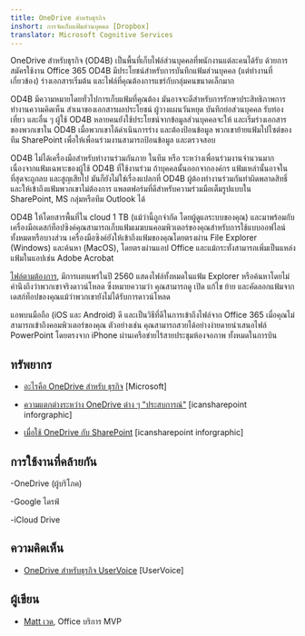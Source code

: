 ```yaml
---
title: OneDrive สำหรับธุรกิจ
inshort: การจัดเก็บแฟ้มส่วนบุคคล [Dropbox]
translator: Microsoft Cognitive Services
---
```



OneDrive สำหรับธุรกิจ (OD4B) เป็นพื้นที่เก็บไฟล์ส่วนบุคคลที่พนักงานแต่ละคนได้รับ ด้วยการสมัครใช้งาน Office 365 OD4B มีประโยชน์สำหรับการบันทึกแฟ้มส่วนบุคคล (แต่ทำงานที่เกี่ยวข้อง) ร่างเอกสารเริ่มต้น และไฟล์ที่คุณต้องการแชร์กับกลุ่มคนขนาดเล็กมาก

OD4B มีความหมายโดยทั่วไปการเก็บแฟ้มที่คุณต้อง มันอาจจะดีสำหรับการรักษาประสิทธิภาพการทำงานความคิดเห็น สำเนาของเอกสารผลประโยชน์ ผู้วางแผนวันหยุด บันทึกย่อส่วนบุคคล รับท่องเที่ยว และอื่น ๆ ผู้ใช้ OD4B หลายคนยังใช้ประโยชน์จากข้อมูลส่วนบุคคลจะให้ และเริ่มร่างเอกสารของพวกเขาใน OD4B เมื่อพวกเขาได้ดำเนินการร่าง และต้องป้อนข้อมูล พวกเขาย้ายแฟ้มไปไซต์ของทีม SharePoint เพื่อให้เพื่อนร่วมงานสามารถป้อนข้อมูล และตรวจสอบ

OD4B ไม่ได้เครื่องมือสำหรับทำงานร่วมกันภาย ในทีม หรือ ระหว่างเพื่อนร่วมงานจำนวนมากเนื่องจากแฟ้มเฉพาะของผู้ใช้ OD4B ที่ใช้งานร่วม ถ้าบุคคลนั้นออกจากองค์กร แฟ้มเหล่านั้นอาจในที่สุดจะถูกลบ และสูญเสียไป มันก็ยังไม่ใช่เรื่องแปลกที่ OD4B ผู้ต้องทำงานร่วมกันทำผิดพลาดสิทธิ์ และให้เข้าถึงแฟ้มพวกเขาไม่ต้องการ แพลตฟอร์มที่ดีสำหรับความร่วมมือเต็มรูปแบบใน SharePoint, MS กลุ่มหรือทีม Outlook ได้

OD4B ให้โดยสารพื้นที่ใน cloud 1 TB (แม้ว่านี้ถูกจำกัด โดยผู้ดูแลระบบของคุณ) และมาพร้อมกับเครื่องมือเดสก์ท็อปซิงค์คุณสามารถเก็บแฟ้มเมฆบนคอมพิวเตอร์ของคุณสำหรับการใช้แบบออฟไลน์ทั้งหมดหรือบางส่วน เครื่องมือซิงค์ยังให้เข้าถึงแฟ้มของคุณโดยตรงผ่าน File Explorer (Windows) และค้นหา (MacOS), โดยตรงผ่านแอป Office และแม้กระทั่งสามารถเพิ่มเป็นแหล่งแฟ้มในแอปเช่น Adobe Acrobat 

[ไฟล์ตามต้องการ](https://blogs.office.com/en-us/2017/05/11/introducing-onedrive-files-on-demand-and-additional-features-making-it-easier-to-access-and-share-files/), มีการเผยแพร่ในปี 2560 แสดงไฟล์ทั้งหมดในแฟ้ม Explorer หรือค้นหาโดยไม่คำนึงถึงว่าพวกเขาจริงดาวน์โหลด ซึ่งหมายความว่า คุณสามารถดู เปิด แก้ไข ย้าย และคัดลอกแฟ้มจากเดสก์ท็อปของคุณแม้ว่าพวกเขายังไม่ได้รับการดาวน์โหลด

แอพบนมือถือ (iOS และ Android) ดี และเป็นวิธีที่ดีในการเข้าถึงไฟล์จาก Office 365 เมื่อคุณไม่สามารถเข้าถึงคอมพิวเตอร์ของคุณ ตัวอย่างเช่น คุณสามารถสวยได้อย่างง่ายดายนำเสนอไฟล์ PowerPoint โดยตรงจาก iPhone ผ่านเครือข่ายไร้สายประชุมห้องจอภาพ ทั้งหมดในการบิน

ทรัพยากร
---------

- [อะไรคือ OneDrive สำหรับ
    ธุรกิจ](https://support.office.com/en-us/article/What-is-OneDrive-for-Business-187f90af-056f-47c0-9656-cc0ddca7fdc2)
    \[Microsoft\]

- [ความแตกต่างระหว่าง OneDrive ต่าง ๆ
    "ประสบการณ์"](http://icsh.pt/OneDriveTree) \[icansharepoint
    inforgraphic\]

- [เมื่อใช้ OneDrive กับ SharePoint](http://icsh.pt/DocCircleOfLife) \[icansharepoint
    inforgraphic\]

การใช้งานที่คล้ายกัน
--------------------

-OneDrive (ผู้บริโภค)

-Google ไดรฟ์

-iCloud Drive

ความคิดเห็น
---------

- [OneDrive สำหรับธุรกิจ UserVoice](https://onedrive.uservoice.com/forums/262982-onedrive/category/86090-onedrive-for-business)
    \[UserVoice\]

ผู้เขียน
---------

- [Matt เวด](https://www.linkedin.com/in/thatmattwade/), Office บริการ MVP

